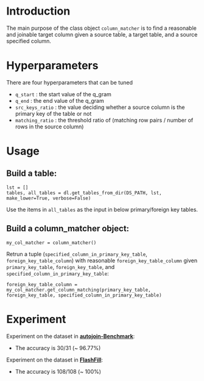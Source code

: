 # Introduction

The main purpose of the class object `column_matcher` is to find a reasonable and joinable target column given a source table, a target table, and a source specified column.

# Hyperparameters

There are four hyperparameters that can be tuned

- `q_start` : the start value of the q_gram
- `q_end` : the end value of the q_gram
- `src_keys_ratio` : the value deciding whether a source column is the primary key of the table or not
- `matching_ratio` : the threshold ratio of (matching row pairs / number of rows in the source column)

# Usage
## Build a table:

    lst = []
    tables, all_tables = dl.get_tables_from_dir(DS_PATH, lst, make_lower=True, verbose=False)
Use the items in `all_tables` as the input in below primary/foreign key tables.

## Build a column_matcher object:
    
    my_col_matcher = column_matcher()

Retrun a tuple (`specified_column_in_primary_key_table`, `foreign_key_table_column`) with reasonable `foreign_key_table_column` given `primary_key_table`, `foreign_key_table`, and `specified_column_in_primary_key_table`:

    foreign_key_table_column = my_col_matcher.get_column_matching(primary_key_table, foreign_key_table, specified_column_in_primary_key_table)

# Experiment

Experiment on the dataset in [**autojoin-Benchmark**](https://github.com/f776655321/DBMS/tree/column_matcher/data/autojoin-Benchmark):

- The accuracy is 30/31 (~ 96.77%)

Experiment on the dataset in [**FlashFill**](https://github.com/f776655321/DBMS/tree/column_matcher/data/FlashFill):

- The accuracy is 108/108 (~ 100%)